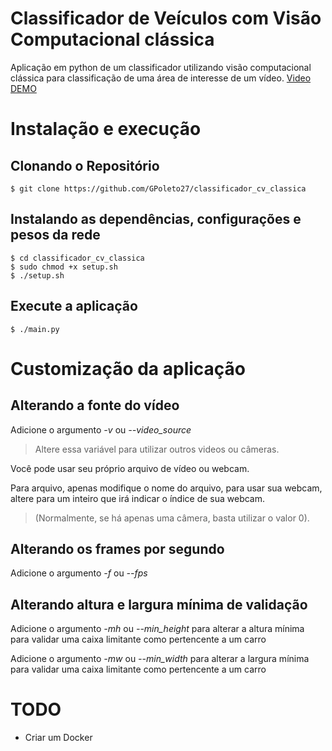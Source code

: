 # Classificador de Veículos com Visão Computacional clássica

Aplicação em python de um classificador utilizando visão computacional clássica para classificação de uma área de interesse de um vídeo.
[Video DEMO]()

# Instalação e execução

## Clonando o Repositório

    $ git clone https://github.com/GPoleto27/classificador_cv_classica

## Instalando as dependências, configurações e pesos da rede

    $ cd classificador_cv_classica
    $ sudo chmod +x setup.sh
    $ ./setup.sh

## Execute a aplicação

    $ ./main.py

# Customização da aplicação

## Alterando a fonte do vídeo

Adicione o argumento _-v_ ou *--video_source*

> Altere essa variável para utilizar outros videos ou câmeras.

Você pode usar seu próprio arquivo de vídeo ou webcam.

Para arquivo, apenas modifique o nome do arquivo, para usar sua webcam, altere para um inteiro que irá indicar o índice de sua webcam.

> (Normalmente, se há apenas uma câmera, basta utilizar o valor 0).

## Alterando os frames por segundo

Adicione o argumento _-f_ ou *--fps*

## Alterando altura e largura mínima de validação

Adicione o argumento _-mh_ ou *--min_height* para alterar a altura mínima para validar uma caixa limitante como pertencente a um carro

Adicione o argumento _-mw_ ou *--min_width* para alterar a largura mínima para validar uma caixa limitante como pertencente a um carro

# TODO

- Criar um Docker
